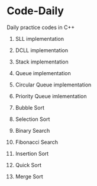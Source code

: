 # Code-Daily

Daily practice codes in C++

  1. SLL  implementation
  
  2. DCLL implementation
  
  3. Stack implementation
  
  4. Queue implementation
  
  5. Circular Queue implementation
  
  6. Priority Queue imlementation 
  
  7. Bubble Sort
  
  8. Selection Sort
  
  9. Binary Search
  
  10. Fibonacci Search
  
  11. Insertion Sort
  
  12. Quick Sort
  
  13. Merge Sort
